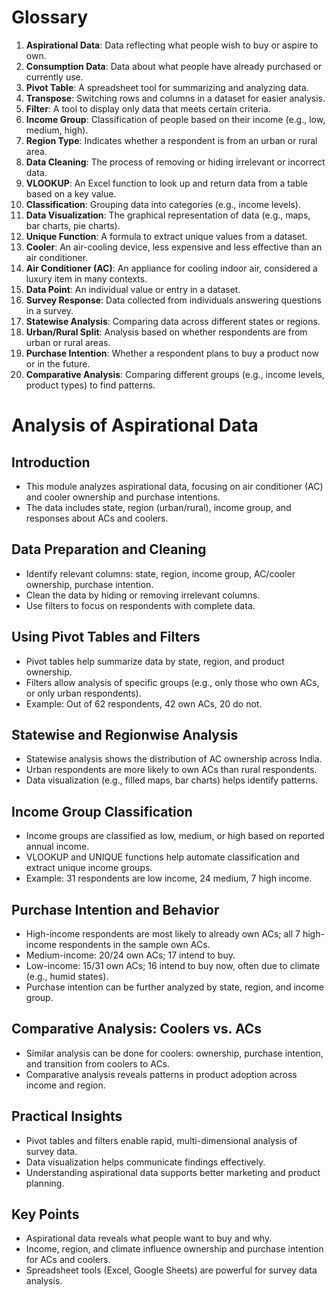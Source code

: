# Glossary

1. **Aspirational Data**: Data reflecting what people wish to buy or aspire to own.
2. **Consumption Data**: Data about what people have already purchased or currently use.
3. **Pivot Table**: A spreadsheet tool for summarizing and analyzing data.
4. **Transpose**: Switching rows and columns in a dataset for easier analysis.
5. **Filter**: A tool to display only data that meets certain criteria.
6. **Income Group**: Classification of people based on their income (e.g., low, medium, high).
7. **Region Type**: Indicates whether a respondent is from an urban or rural area.
8. **Data Cleaning**: The process of removing or hiding irrelevant or incorrect data.
9. **VLOOKUP**: An Excel function to look up and return data from a table based on a key value.
10. **Classification**: Grouping data into categories (e.g., income levels).
11. **Data Visualization**: The graphical representation of data (e.g., maps, bar charts, pie charts).
12. **Unique Function**: A formula to extract unique values from a dataset.
13. **Cooler**: An air-cooling device, less expensive and less effective than an air conditioner.
14. **Air Conditioner (AC)**: An appliance for cooling indoor air, considered a luxury item in many contexts.
15. **Data Point**: An individual value or entry in a dataset.
16. **Survey Response**: Data collected from individuals answering questions in a survey.
17. **Statewise Analysis**: Comparing data across different states or regions.
18. **Urban/Rural Split**: Analysis based on whether respondents are from urban or rural areas.
19. **Purchase Intention**: Whether a respondent plans to buy a product now or in the future.
20. **Comparative Analysis**: Comparing different groups (e.g., income levels, product types) to find patterns.

# Analysis of Aspirational Data

## Introduction

- This module analyzes aspirational data, focusing on air conditioner (AC) and cooler ownership and purchase intentions.
- The data includes state, region (urban/rural), income group, and responses about ACs and coolers.

## Data Preparation and Cleaning

- Identify relevant columns: state, region, income group, AC/cooler ownership, purchase intention.
- Clean the data by hiding or removing irrelevant columns.
- Use filters to focus on respondents with complete data.

## Using Pivot Tables and Filters

- Pivot tables help summarize data by state, region, and product ownership.
- Filters allow analysis of specific groups (e.g., only those who own ACs, or only urban respondents).
- Example: Out of 62 respondents, 42 own ACs, 20 do not.

## Statewise and Regionwise Analysis

- Statewise analysis shows the distribution of AC ownership across India.
- Urban respondents are more likely to own ACs than rural respondents.
- Data visualization (e.g., filled maps, bar charts) helps identify patterns.

## Income Group Classification

- Income groups are classified as low, medium, or high based on reported annual income.
- VLOOKUP and UNIQUE functions help automate classification and extract unique income groups.
- Example: 31 respondents are low income, 24 medium, 7 high income.

## Purchase Intention and Behavior

- High-income respondents are most likely to already own ACs; all 7 high-income respondents in the sample own ACs.
- Medium-income: 20/24 own ACs; 17 intend to buy.
- Low-income: 15/31 own ACs; 16 intend to buy now, often due to climate (e.g., humid states).
- Purchase intention can be further analyzed by state, region, and income group.

## Comparative Analysis: Coolers vs. ACs

- Similar analysis can be done for coolers: ownership, purchase intention, and transition from coolers to ACs.
- Comparative analysis reveals patterns in product adoption across income and region.

## Practical Insights

- Pivot tables and filters enable rapid, multi-dimensional analysis of survey data.
- Data visualization helps communicate findings effectively.
- Understanding aspirational data supports better marketing and product planning.

## Key Points

- Aspirational data reveals what people want to buy and why.
- Income, region, and climate influence ownership and purchase intention for ACs and coolers.
- Spreadsheet tools (Excel, Google Sheets) are powerful for survey data analysis.
